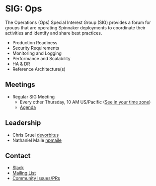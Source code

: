 # SIG: Ops

The Operations (Ops) Special Interest Group (SIG) provides a forum for groups that are operating Spinnaker deployments to coordinate their activities and identify and share best practices.
* Production Readiness
* Security Requirements
* Monitoring and Logging
* Performance and Scalability
* HA & DR
* Reference Architecture(s)  

## Meetings

* Regular SIG Meeting
  * Every other Thursday, 10 AM US/Pacific ([See in your time zone](https://www.thetimezoneconverter.com/?t=11am&tz=San%20Francisco))
  * [Agenda](https://docs.google.com/document/d/1-YAEe1MrbgqtobyHyz2s5FvZFJGBM5wcYH-hE6sVgQw/edit?usp=sharing)

## Leadership

* Chris Gruel [devorbitus](https://github.com/devorbitus)
* Nathaniel Maile [npmaile](https://github.com/npmaile)

## Contact

* [Slack](http://spinnakerteam.slack.com/messages/sig-ops)
* [Mailing List](https://groups.google.com/a/spinnaker.io/forum/#!forum/sig-ops)
* [Community Issues/PRs](https://github.com/spinnaker/spinnaker/labels/sig%2Fops)
